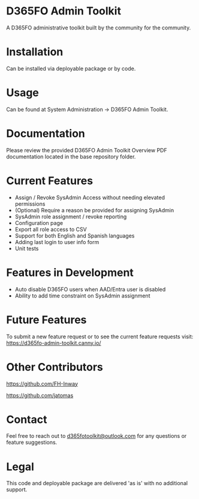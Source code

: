 # D365FO Admin Toolkit
 A D365FO administrative toolkit built by the community for the community.

# Installation
Can be installed via deployable package or by code.

# Usage
Can be found at System Administration -> D365FO Admin Toolkit.

# Documentation
Please review the provided D365FO Admin Toolkit Overview PDF documentation located in the base repository folder.

# Current Features
- Assign / Revoke SysAdmin Access without needing elevated permissions
- (Optional) Require a reason be provided for assigning SysAdmin
- SysAdmin role assignment / revoke reporting
- Configuration page
- Export all role access to CSV
- Support for both English and Spanish languages
- Adding last login to user info form
- Unit tests
  
# Features in Development
- Auto disable D365FO users when AAD/Entra user is disabled
- Ability to add time constraint on SysAdmin assignment

# Future Features
To submit a new feature request or to see the current feature requests visit: https://d365fo-admin-toolkit.canny.io/

# Other Contributors
https://github.com/FH-Inway

https://github.com/jatomas

# Contact
Feel free to reach out to d365fotoolkit@outlook.com for any questions or feature suggestions.

# Legal
This code and deployable package are delivered 'as is' with no additional support.
